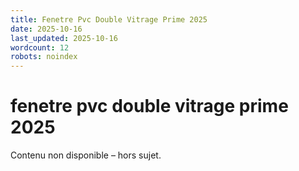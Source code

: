 ```yaml
---
title: Fenetre Pvc Double Vitrage Prime 2025
date: 2025-10-16
last_updated: 2025-10-16
wordcount: 12
robots: noindex
---
```


# fenetre pvc double vitrage prime 2025

Contenu non disponible – hors sujet.